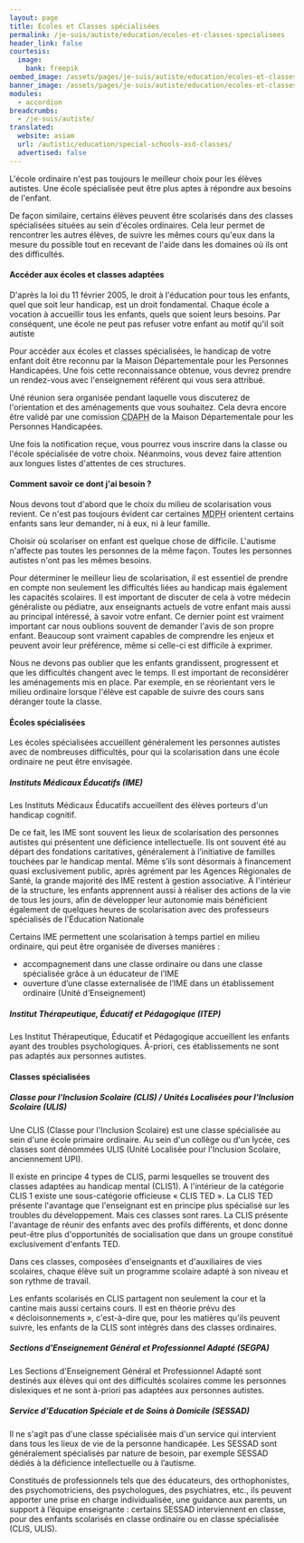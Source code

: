 ```yaml
---
layout: page
title: Écoles et Classes spécialisées
permalink: /je-suis/autiste/education/ecoles-et-classes-specialisees
header_link: false
courtesis:
  image:
    bank: freepik
oembed_image: /assets/pages/je-suis/autiste/education/ecoles-et-classes-specialisees/opengraph.jpg
banner_image: /assets/pages/je-suis/autiste/education/ecoles-et-classes-specialisees/banner.jpg
modules:
  - accordion
breadcrumbs:
  - /je-suis/autiste/
translated:
  website: asiam
  url: /autistic/education/special-schools-asd-classes/
  advertised: false
---
```


L'école ordinaire n'est pas toujours le meilleur choix pour les élèves autistes. Une école spécialisée peut être plus aptes à répondre aux besoins de l'enfant.

De façon similaire, certains élèves peuvent être scolarisés dans des classes spécialisées situées au sein d'écoles ordinaires. Cela leur permet de rencontrer les autres élèves, de suivre les mêmes cours qu'eux dans la mesure du possible
tout en recevant de l'aide dans les domaines où ils ont des difficultés.


<amp-accordion animate expand-single-section disable-session-states>
 <section expanded>
  <h4><span></span>Accéder aux écoles et classes adaptées</h4>
  <div>
   <p>D'après la loi du 11 février 2005, le droit à l'éducation pour tous les enfants, quel que soit leur handicap, est un droit fondamental. Chaque école a vocation à accueillir tous les enfants, quels que soient leurs besoins. Par conséquent, 
une école ne peut pas refuser votre enfant au motif qu'il soit autiste</p>
   <p>Pour accéder aux écoles et classes spécialisées, le handicap de votre enfant doit être reconnu par la Maison Départementale pour les Personnes Handicapées. Une fois cette reconnaissance obtenue, vous devrez prendre un rendez-vous avec l'enseignement référent
qui vous sera attribué.</p>
   <p>Uné réunion sera organisée pendant laquelle vous discuterez de l'orientation et des aménagements que vous souhaitez. Cela devra encore être validé par une comission <abbr title="Commissions des Droits et de l'Autonomie pour les Personnes Handicapées ">CDAPH</abbr> de la Maison Départementale pour les Personnes Handicapées.</p>
   <p>Une fois la notification reçue, vous pourrez vous inscrire dans la classe ou l'école spécialisée de votre choix. Néanmoins, vous devez faire attention aux longues listes d'attentes de ces structures. </p>
  </div>
 </section>
 <section>
  <h4><span></span>Comment savoir ce dont j'ai besoin&nbsp;?</h4>
  <div>
   <p>Nous devons tout d'abord que le choix du milieu de scolarisation vous revient. Ce n'est pas toujours évident car certaines <abbr title="Maisons Départementales pour les Personnes Handicapées">MDPH</abbr> orientent certains enfants sans leur demander, ni à eux, ni à leur famille.</p>
   <p>Choisir où scolariser on enfant est quelque chose de difficile. L'autisme n'affecte pas toutes les personnes de la même façon. Toutes les personnes autistes n'ont pas les mêmes besoins.</p>

   <p>Pour déterminer le meilleur lieu de scolarisation, il est essentiel de prendre en compte non seulement les difficultés liées au handicap mais également les capacités scolaires. Il est important
de discuter de cela à votre médecin généraliste ou pédiatre, aux enseignants actuels de votre enfant mais aussi au principal intéressé, à savoir votre enfant. Ce dernier point est vraiment important car nous oublions souvent de demander l'avis de son propre enfant.
Beaucoup sont vraiment capables de comprendre les enjeux et peuvent avoir leur préférence, même si celle-ci est difficile à exprimer.</p>

   <p>Nous ne devons pas oublier que les enfants grandissent, progressent et que les difficultés changent avec le temps. Il est important de reconsidérer les aménagements mis en place. Par exemple, en se réorientant vers le milieu ordinaire lorsque l'élève
est capable de suivre des cours sans déranger toute la classe.</p>
  </div>
 </section>
 <section>
  <h4><span></span>Écoles spécialisées</h4>
  <div>
   <p>Les écoles spécialisées accueillent généralement les personnes autistes avec de nombreuses difficultés, pour qui la scolarisation dans une école ordinaire ne peut être envisagée.</p>
   <h5>Instituts Médicaux Éducatifs (IME)</h5>
   <p>Les Instituts Médicaux Éducatifs accueillent des élèves porteurs d'un handicap cognitif.</p>
<p>De ce fait, les IME sont souvent les lieux de scolarisation des personnes autistes qui présentent une déficience intellectuelle.
Ils ont souvent été au départ des fondations caritatives, généralement à l’initiative de familles touchées par le handicap mental. Même s’ils sont désormais à financement quasi exclusivement public, après agrément par les Agences Régionales de Santé, la grande majorité des IME restent à gestion associative.
À l'intérieur de la structure, les enfants apprennent aussi à réaliser des actions de la vie de tous les jours, afin de développer leur autonomie mais bénéficient également de quelques heures de scolarisation
 avec des professeurs spécialisés de l'Éducation Nationale</p>
<p>Certains IME permettent une scolarisation à temps partiel en milieu ordinaire, qui peut être organisée de diverses manières&nbsp;:</p>
<ul>
<li>accompagnement dans une classe ordinaire ou dans une classe spécialisée grâce à un éducateur de l’IME</li>
<li>ouverture d’une classe externalisée de l’IME dans un établissement ordinaire (Unité d’Enseignement)</li>
</ul>

   <h5>Institut Thérapeutique, Éducatif et Pédagogique (ITEP)</h5>
<p>Les Institut Thérapeutique, Éducatif et Pédagogique accueillent les enfants ayant des troubles psychologiques. À-priori, ces établissements ne sont pas adaptés aux personnes autistes.</p>
  </div>
 </section>
 <section>
  <h4><span></span>Classes spécialisées</h4>
  <div>
   <h5>Classe pour l'Inclusion Scolaire (CLIS) / Unités Localisées pour l'Inclusion Scolaire (ULIS)</h5>
<p>Une CLIS (Classe pour l'Inclusion Scolaire) est une classe spécialisée au sein d'une école primaire ordinaire. Au sein d'un collège ou d'un lycée, ces classes sont dénommées ULIS (Unité Localisée pour l'Inclusion Scolaire, anciennement UPI).</p>
<p>Il existe en principe 4 types de CLIS, parmi lesquelles se trouvent des classes adaptées au handicap mental (CLIS1). A l'intérieur de la catégorie CLIS 1 existe une sous-catégorie officieuse «&nbsp;CLIS TED&nbsp;».
La CLIS TED présente l'avantage que l'enseignant est en principe plus spécialisé sur les troubles du développement. Mais ces classes sont rares.
La CLIS présente l'avantage de réunir des enfants avec des profils différents, et donc donne peut-être plus d'opportunités de socialisation que dans un groupe constitué exclusivement d'enfants TED.</p>

<p>Dans ces classes, composées d'enseignants et d'auxiliaires de vies scolaires, chaque élève suit un programme scolaire adapté à son niveau et son rythme de travail.</p>
<p>Les enfants scolarisés en CLIS partagent non seulement la cour et la cantine mais aussi certains cours.
Il est en théorie prévu des «&nbsp;décloisonnements&nbsp;», c'est-à-dire que, pour les matières qu'ils peuvent suivre, les enfants de la CLIS sont intégrés dans des classes ordinaires.</p>


   <h5>Sections d'Enseignement Général et Professionnel Adapté (SEGPA)</h5>
<p>Les Sections d'Enseignement Général et Professionnel Adapté sont destinés aux élèves qui ont des difficultés scolaires comme les personnes dislexiques et ne sont à-priori pas adaptées aux personnes autistes.</p>

   <h5>Service d’Education Spéciale et de Soins à Domicile (SESSAD)</h5>
<p>Il ne s'agit pas d'une classe spécialisée mais d'un service qui intervient dans tous les lieux de vie de la personne handicapée. Les SESSAD sont généralement spécialisés par nature de besoin, par exemple SESSAD dédiés à la déficience intellectuelle ou à l’autisme.</p>
<p>Constitués de professionnels tels que des éducateurs, des orthophonistes, des psychomotriciens, des psychologues, des psychiatres, etc., ils peuvent apporter une prise en charge individualisée, une guidance aux parents, un support à l’équipe enseignante : certains SESSAD interviennent en classe, pour des enfants scolarisés en classe ordinaire ou en classe spécialisée (CLIS, ULIS).</p>
  </div>
 </section>
</amp-accordion>


